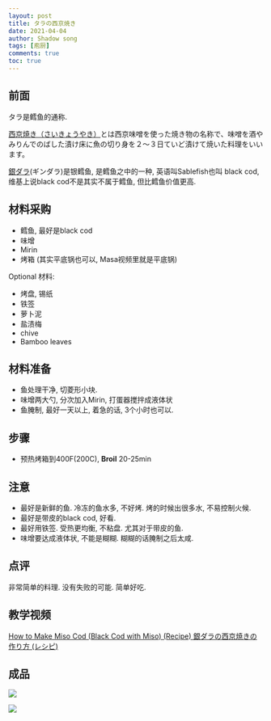 ```yaml
---
layout: post
title: タラの西京焼き
date: 2021-04-04
author: Shadow song
tags: [庖厨]
comments: true
toc: true
---
```

## 前面

タラ是鳕鱼的通称. 

[西京焼き（さいきょうやき）](https://kondate.oisiiryouri.com/saikyou-yaki-imi/)とは西京味噌を使った焼き物の名称で、味噌を酒やみりんでのばした漬け床に魚の切り身を２～３日ていど漬けて焼いた料理をいいます。

[銀ダラ](https://ja.wikipedia.org/wiki/%E3%82%AE%E3%83%B3%E3%83%80%E3%83%A9)(ギンダラ)是银鳕鱼, 是鳕鱼之中的一种, 英语叫Sablefish也叫 black cod, 维基上说black cod不是其实不属于鳕鱼, 但比鳕鱼价值更高. 

## 材料采购

- 鳕鱼, 最好是black cod
- 味增
- Mirin
- 烤箱 (其实平底锅也可以, Masa视频里就是平底锅)

Optional 材料: 
- 烤盘, 锡纸
- 铁签
- 萝卜泥
- 盐渍梅
- chive
- Bamboo leaves

## 材料准备
- 鱼处理干净, 切菱形小块. 
- 味增两大勺, 分次加入Mirin, 打蛋器搅拌成液体状
- 鱼腌制, 最好一天以上, 着急的话, 3个小时也可以. 

## 步骤

- 预热烤箱到400F(200C), **Broil** 20-25min
 
## 注意

- 最好是新鲜的鱼. 冷冻的鱼水多, 不好烤. 烤的时候出很多水, 不易控制火候. 
- 最好是带皮的black cod, 好看. 
- 最好用铁签. 受热更均衡, 不粘盘. 尤其对于带皮的鱼. 
- 味增要达成液体状, 不能是糊糊. 糊糊的话腌制之后太咸. 

## 点评

非常简单的料理. 没有失败的可能. 简单好吃. 

## 教学视频

[How to Make Miso Cod (Black Cod with Miso) (Recipe) 銀ダラの西京焼きの作り方 (レシピ)](https://www.youtube.com/watch?v=uLmhRzBBMa0&ab_channel=JustOneCookbook)

## 成品

![](https://lh3.googleusercontent.com/pw/ABLVV87UHiTXAnWZpqNz5YziFfEo8Ni-n6dGOMAE9HGdSFf1PJtsHhNRhyatrh0g5-cd0ufiiRRgRwsK3xicCoWENEEbTI2GQ631yw0zO9YINu_lsOkQnrclhvBfQtBqS-YlKZBcRVjcQEO20Cu2OxclON1ekKLPVmzSM9_zeL4Pbck-x22_ckQK51xp9xAmiyQ0BSWNzsRsqddj7I9aNXKU6B6LAh1ezrAU1yv_DRqBLN9-jHSl4RUB9gtbU1hbpsJeb9Opy5uhHGwzLkwuNnon07Y_RZckBurybuyBtuuXdObg-9lXgCxLl-j7PQ6oT74gtJMWEZ5p47yt7muq1oDNaaxIMKKPOZH1OSsWFqS63tU-4NwqZuiFH0c75iubR_3omwTrXjLB4Vk_wKG59MvlfiuV-CY6KkLrgOIRFeZavZahFl83hcqnP8S-XwAxroqyJ8js_kyX04fo-YPBW0JVKp2P88hYKWl8Rdqd82UaD1qj7xu0y06KoUs6oNImQ9vyTb-WkI8VJHNg_FKXYaadwg10WQXx24Z5nMdDdHiOr1PrASZyeU0VieXvwOybzi_yIOtA6MLftZaQYcvk2sldzYcPI75hbyUpmoPXs4m2aUb5FBASRZ_9Wpik9HhoN0YRCBw-CtvLOZAtGHqsITQO4dp_60WjKTzmtTXTB4zzg_FgNETYFRIrMMJr51bKtw8aYFTorHuyriA5GQGYKB7sNwyAL0svuhDel6J-2KV5IKNKLoumwJnouXQ36zJZXatV-wSaqYcKLw5CtT4mA2AtR6xHDOvSYGgB7XW_xFyqIP_nk8pmEsUVHgqK3XnbGugSaR7SCDee5rAuQP-Gh3K5o4F2gpcuSgkuGYpKOPiLkDSA-xxGDKe-yk_97I908kRDsMV_uYpZVlHB5x8r6LJ9ry36pEWjBfjJV3E1T5wMFziZyPrn2sEK-hqZLtrx=w1706-h1280-s-no-gm?authuser=1)

![](https://lh3.googleusercontent.com/pw/ABLVV85dtEkwOvOtDY6FZQnhfzMDWL2q7FBO_GuaDALRHPUCfGBivbisOZJ6sSnnuKTou0iQTwTvto_2K7kc1fQUiktvwTI8EJ21uNrEWARskKxsZ59VJYn5eYdVoNwVuJw1htCXRS1E6HyHcg1KPnOzXWQ10w=w1706-h1280-s-no-gm?authuser=1)